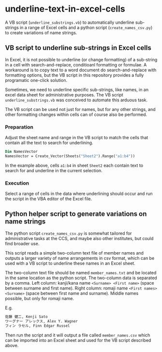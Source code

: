 # underline-text-in-excel-cells

A VB script (`underline_substrings.vb`) to automatically underline sub-strings in a range of Excel cells and a python script (`create_names_csv.py`) to create variations of name strings.

## VB script to underline sub-strings in Excel cells

In Excel, it is not possible to underline (or change formatting) of a sub-string in a cell with search-and-replace, conditioanl formatting or formulae.
A workaround is to copy text to a word document do search-and-replace with formatting options, but the VB script in this repository provides a fully programatic one-click solution.

Sometimes, we need to underline specific sub-strings, like names, in an excel data sheet for administrative purposes. The VB script `underline_substrings.vb` was conceived to automate this arduous task.

The VB script can be used not just for names, but for any other strings, and other formatting changes within cells can of course also be performed.

### Preparation

Adjust the sheet name and range in the VB script to match the cells that contain all the text to search for underlining.

```vb
Dim NamesVector
NamesVector = Create_Vector(Sheets("Sheet2").Range("a1:b4"))
```

In the example above, cells `a1:b4` in sheet `Sheet2` each contain text to search for and underline in the current selection.

### Execution

Select a range of cells in the data where underlining should occur and run the script in the VBA editor of the Excel file.

## Python helper script to generate variations on name strings

The python script `create_names_csv.py` is somewhat tailored for administrative tasks at the CCS, and maybe also other institutes, but could find broader use.

This script reads a simple two-column text file of member names and outputs a larger variety of name arrangements in csv format, which can be used with a VB script to underline these names in an Excel sheet.

The two-column text file should be named `member_names.txt` and be located in the same location as the python script. The two-column data is separated by a comma. Left column: kanji/kana name `<Surname> <First name>` (space between surname and first name). Right column: romaji name `<First names> <Surname>` (space between first name and surname). Middle names possible, but only for romaji name.

E.g.
```txt
佐藤 健二, Kenji Sato
ワーグナー アレックス, Alex Y. Wagner
フィン ラセル, Finn Edgar Russel
```

Then run the script and it will output a file called `member_names.csv` which can be imported into an Excel sheet and used for the VB script described above.



